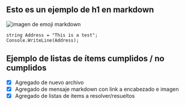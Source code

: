 ## Esto es un ejemplo de h1 en markdown

![imagen de emoji markdown]()

``` 
string Address = "This is a test";
Console.WriteLine(Address);
```
## Ejemplo de listas de ítems cumplidos / no cumplidos
- [x] Agregado de nuevo archivo
- [x] Agregado de mensaje markdown con link a encabezado e imagen
- [x] Agregado de listas de items a resolver/resueltos

